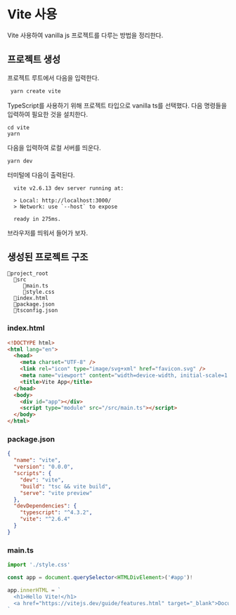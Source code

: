 # Vite 사용 

Vite 사용하여 vanilla js 프로젝트를 다루는 방법을 정리한다. 

## 프로젝트 생성 
프로젝트 루트에서 다음을 입력한다. 
```javascript
 yarn create vite
```

TypeScript를 사용하기 위해 프로젝트 타입으로 vanilla ts를 선택했다.  다음 명령들을 입력하여 필요한 것을 설치한다. 


```shell
cd vite
yarn
```

다음을 입력하여 로컬 서버를 띄운다. 
```
yarn dev
```
터미털에 다음이 출력된다. 
```
  vite v2.6.13 dev server running at:

  > Local: http://localhost:3000/
  > Network: use `--host` to expose

  ready in 275ms.
```

브라우저를 띄워서 들어가 보자. 

## 생성된 프로젝트 구조 
```shell
📁project_root
  📁src
     📄main.ts
     📄style.css
  📄index.html
  📄package.json
  📄tsconfig.json
```

### index.html
```html
<!DOCTYPE html>
<html lang="en">
  <head>
    <meta charset="UTF-8" />
    <link rel="icon" type="image/svg+xml" href="favicon.svg" />
    <meta name="viewport" content="width=device-width, initial-scale=1.0" />
    <title>Vite App</title>
  </head>
  <body>
    <div id="app"></div>
    <script type="module" src="/src/main.ts"></script>
  </body>
</html>
```



### package.json
```json
{
  "name": "vite",
  "version": "0.0.0",
  "scripts": {
    "dev": "vite",
    "build": "tsc && vite build",
    "serve": "vite preview"
  },
  "devDependencies": {
    "typescript": "^4.3.2",
    "vite": "^2.6.4"
  }
}
```

### main.ts
```javascript
import './style.css'

const app = document.querySelector<HTMLDivElement>('#app')!

app.innerHTML = `
  <h1>Hello Vite!</h1>
  <a href="https://vitejs.dev/guide/features.html" target="_blank">Documentation</a>
`
```

